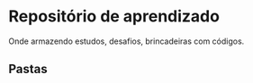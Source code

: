 # Repositório de aprendizado
Onde armazendo estudos, desafios, brincadeiras com códigos.

## Pastas
